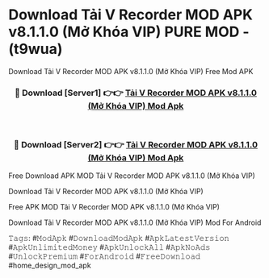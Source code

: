 # Download Tải V Recorder MOD APK v8.1.1.0 (Mở Khóa VIP) PURE MOD - (t9wua)
Download Tải V Recorder MOD APK v8.1.1.0 (Mở Khóa VIP) Free Mod APK

<div align="center">
<h3>🔴 Download [Server1] 👉👉 <a href="https://apk-comot.site?title=Tải_V_Recorder_MOD_APK_v8.1.1.0_(Mở_Khóa_VIP)">Tải V Recorder MOD APK v8.1.1.0 (Mở Khóa VIP) Mod Apk</a></h3><br>

<h3>🔴 Download [Server2] 👉👉 <a href="https://apk-comot.site?title=Tải_V_Recorder_MOD_APK_v8.1.1.0_(Mở_Khóa_VIP)">Tải V Recorder MOD APK v8.1.1.0 (Mở Khóa VIP) Mod Apk</a></h3>
</div>


Free Download APK MOD Tải V Recorder MOD APK v8.1.1.0 (Mở Khóa VIP)

Download Tải V Recorder MOD APK v8.1.1.0 (Mở Khóa VIP) 

Free APK MOD Tải V Recorder MOD APK v8.1.1.0 (Mở Khóa VIP) 

Download Tải V Recorder MOD APK v8.1.1.0 (Mở Khóa VIP) Mod For Android

𝚃𝚊𝚐𝚜: #𝙼𝚘𝚍𝙰𝚙𝚔 #𝙳𝚘𝚠𝚗𝚕𝚘𝚊𝚍𝙼𝚘𝚍𝙰𝚙𝚔 #𝙰𝚙𝚔𝙻𝚊𝚝𝚎𝚜𝚝𝚅𝚎𝚛𝚜𝚒𝚘𝚗 #𝙰𝚙𝚔𝚄𝚗𝚕𝚒𝚖𝚒𝚝𝚎𝚍𝙼𝚘𝚗𝚎𝚢 #𝙰𝚙𝚔𝚄𝚗𝚕𝚘𝚌𝚔𝙰𝚕𝚕 #𝙰𝚙𝚔𝙽𝚘𝙰𝚍𝚜 #𝚄𝚗𝚕𝚘𝚌𝚔𝙿𝚛𝚎𝚖𝚒𝚞𝚖 #𝙵𝚘𝚛𝙰𝚗𝚍𝚛𝚘𝚒𝚍 #𝙵𝚛𝚎𝚎𝙳𝚘𝚠𝚗𝚕𝚘𝚊𝚍 #home_design_mod_apk